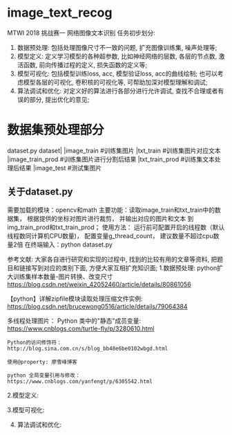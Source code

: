 # image_text_recog
MTWI 2018 挑战赛一 网络图像文本识别
任务初步划分:
1. 数据预处理: 包括处理图像尺寸不一致的问题, 扩充图像训练集, 噪声处理等;
2. 模型定义: 定义学习模型的各种超参数, 比如神经网络的层数, 各层的节点数, 激活函数, 前向传播过程的定义, 损失函数的定义等;
3. 模型可视化: 包括模型训练loss, acc, 模型验证loss, acc的曲线绘制; 也可以考虑模型各层的可视化, 卷积核的可视化等, 可帮助加深对模型理解和调试;
4. 算法调试和优化: 对定义好的算法进行各部分进行允许调试, 查找不合理或者有误的部分, 提出优化的意见;

# 数据集预处理部分
dataset.py
dataset|
        |image_train        #训练集图片
        |txt_train          #训练集图片对应文本
        |image_train_prod   #训练集图片进行分割后结果
        |txt_train_prod     #训练集文本处理后结果
        |image_test         #测试集图片
## 关于dataset.py
需要加载的模块：opencv和math
主要功能：读取image_train和txt_train中的数据集， 根据提供的坐标对图片进行裁剪， 并输出对应的图片和文本
到img_train_prod和txt_train_prod； 
使用方法：
运行前可配置开启的线程数（默认线程数同计算机CPU数量)， 配置变量g_thread_count， 建议数量不超过cpu数量2倍
在终端输入：python dataset.py

参考文献:
大家各自进行研究和实现的过程中, 找到的比较有用的文章等资料, 把题目和链接写到对应的类别下面, 方便大家互相扩充知识面;
1.数据预处理:
python扩大训练集样本数量-图片转换、改变尺寸 https://blog.csdn.net/weixin_42052460/article/details/80861056

【python】详解zipfile模块读取处理压缩文件实例: https://blog.csdn.net/brucewong0516/article/details/79064384

多线程处理图片：
    Python 类中的"静态"成员变量: https://www.cnblogs.com/turtle-fly/p/3280610.html

    Python的访问修饰符： http://blog.sina.com.cn/s/blog_bb48e6be0102wbgd.html

    使用@property: 廖雪峰博客

    python 全局变量引用与修改： https://www.cnblogs.com/yanfengt/p/6305542.html


2.模型定义:

3.模型可视化:

4. 算法调试和优化:







